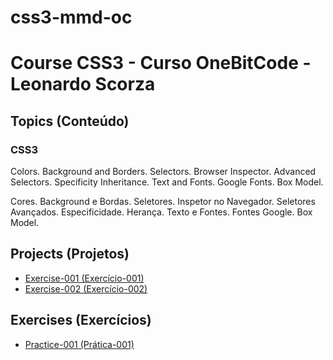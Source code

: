 # css3-mmd-oc

<h1> Course CSS3 - Curso OneBitCode - Leonardo Scorza</h1>

<h2>Topics (Conteúdo)</h2>

<h3>CSS3</h3>

<p>Colors. Background and Borders. Selectors. Browser Inspector. Advanced Selectors. Specificity Inheritance. Text and Fonts. Google Fonts. Box Model.</p>

<p>Cores. Background e Bordas. Seletores. Inspetor no Navegador. Seletores Avançados. Especificidade. Herança. Texto e Fontes. Fontes Google. Box Model.</p>

<h2>Projects (Projetos)</h2>

<ul>
<li><a href="https://mayramduarte.github.io/css3-mmd-oc/11-exercicio-recriando-um-site-com-css-1
/ex001" target="_blank">Exercise-001 (Exercício-001)</a></li>
<li><a href="https://mayramduarte.github.io/css3-mmd-oc/16-exercicio-recriando-um-site-com-css-2
/ex002/" target="_blank">Exercise-002 (Exercício-002)</a></li>
</ul>

<h2>Exercises (Exercícios)</h2>

<ul>
<li><a href="https://mayramduarte.github.io/css3-mmd-oc/3-primeiro-css/pr001" target="_blank">Practice-001 (Prática-001)</a></li>
</ul>
